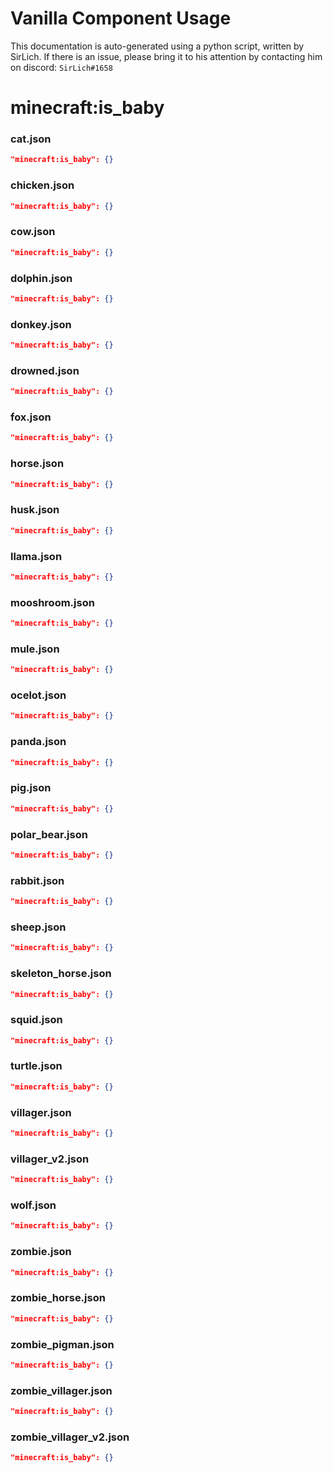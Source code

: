 # Vanilla Component Usage
This documentation is auto-generated using a python script, written by SirLich. If there is an issue, please bring it to his attention by contacting him on discord: `SirLich#1658`

# minecraft:is_baby
### cat.json
```JSON
"minecraft:is_baby": {}
```

### chicken.json
```JSON
"minecraft:is_baby": {}
```

### cow.json
```JSON
"minecraft:is_baby": {}
```

### dolphin.json
```JSON
"minecraft:is_baby": {}
```

### donkey.json
```JSON
"minecraft:is_baby": {}
```

### drowned.json
```JSON
"minecraft:is_baby": {}
```

### fox.json
```JSON
"minecraft:is_baby": {}
```

### horse.json
```JSON
"minecraft:is_baby": {}
```

### husk.json
```JSON
"minecraft:is_baby": {}
```

### llama.json
```JSON
"minecraft:is_baby": {}
```

### mooshroom.json
```JSON
"minecraft:is_baby": {}
```

### mule.json
```JSON
"minecraft:is_baby": {}
```

### ocelot.json
```JSON
"minecraft:is_baby": {}
```

### panda.json
```JSON
"minecraft:is_baby": {}
```

### pig.json
```JSON
"minecraft:is_baby": {}
```

### polar_bear.json
```JSON
"minecraft:is_baby": {}
```

### rabbit.json
```JSON
"minecraft:is_baby": {}
```

### sheep.json
```JSON
"minecraft:is_baby": {}
```

### skeleton_horse.json
```JSON
"minecraft:is_baby": {}
```

### squid.json
```JSON
"minecraft:is_baby": {}
```

### turtle.json
```JSON
"minecraft:is_baby": {}
```

### villager.json
```JSON
"minecraft:is_baby": {}
```

### villager_v2.json
```JSON
"minecraft:is_baby": {}
```

### wolf.json
```JSON
"minecraft:is_baby": {}
```

### zombie.json
```JSON
"minecraft:is_baby": {}
```

### zombie_horse.json
```JSON
"minecraft:is_baby": {}
```

### zombie_pigman.json
```JSON
"minecraft:is_baby": {}
```

### zombie_villager.json
```JSON
"minecraft:is_baby": {}
```

### zombie_villager_v2.json
```JSON
"minecraft:is_baby": {}
```

